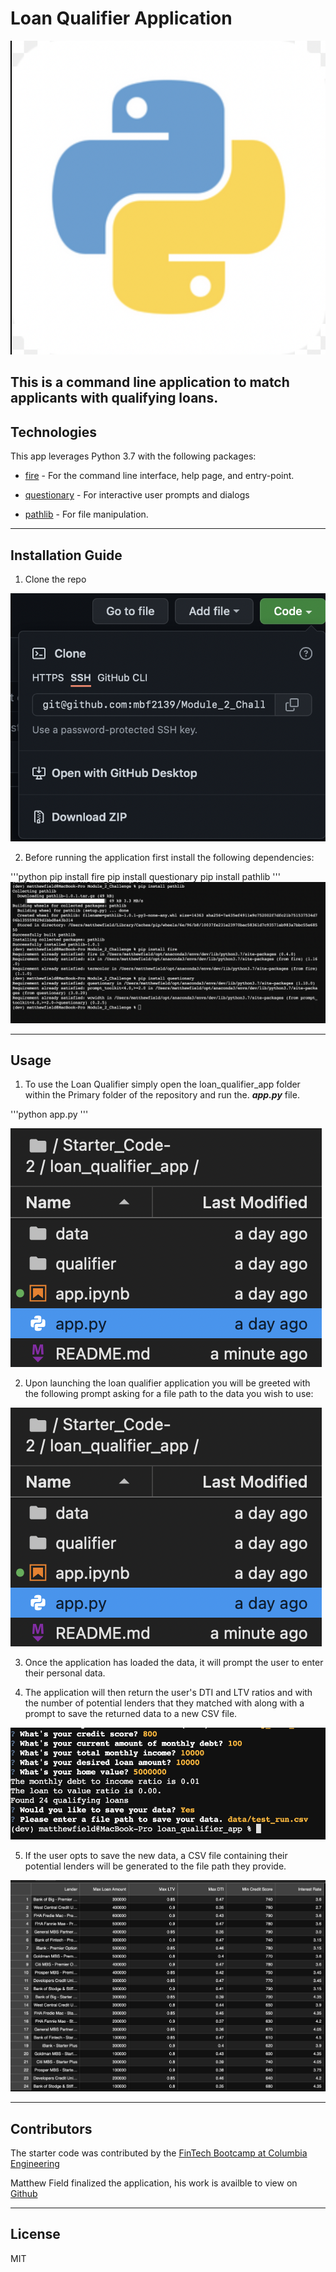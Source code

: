 # Loan Qualifier Application

![Python logo](images_copy/header_image.jpg)

This is a command line application to match applicants with qualifying loans.
---

## Technologies

This app leverages Python 3.7 with the following packages: 

* [fire](https://github.com/google/python-fire) - For the command line interface, help page, and entry-point.

* [questionary](https://github.com/tmbo/questionary) - For interactive user prompts and dialogs

* [pathlib](https://github.com/jazzband/pathlib2) - For file manipulation. 

---

## Installation Guide

1. Clone the repo

![cloning image](images_copy/cloning.jpg)

2. Before running the application first install the following dependencies:

'''python
  pip install fire
  pip install questionary
  pip install pathlib
'''
![Installation image](images_copy/install_image.jpg)

---

## Usage

1. To use the Loan Qualifier simply open the loan_qualifier_app folder within the Primary folder of the repository and run the. ***app.py*** file. 

'''python app.py
'''

![Usage image](images_copy/usage.jpg)

2. Upon launching the loan qualifier application you will be greeted with the following prompt asking for a file path to the data you wish to use: 

![first prompt](images_copy/usage.jpg)

3. Once the application has loaded the data, it will prompt the user to enter their personal data. 

4. The application will then return the user's DTI and LTV ratios and with the number of potential lenders that they matched with along with a prompt to save the returned data to a new CSV file. 

![Matches and saving](images_copy/output.jpg)

5. If the user opts to save the new data, a CSV file containing their potential lenders will be generated to the file path they provide. 

![csv image](images_copy/csv.jpg)

---

## Contributors

The starter code was contributed by the [FinTech Bootcamp at Columbia Engineering](https://bootcamp.cvn.columbia.edu/fintech/)

Matthew Field finalized the application, his work is availble to view on [Github](https://github.com/mbf2139)

---

## License

MIT

